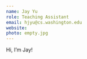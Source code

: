 ```yaml
---
name: Jay Yu
role: Teaching Assistant
email: hjyu@cs.washington.edu
website:
photo: empty.jpg
---
```


Hi, I’m Jay!

